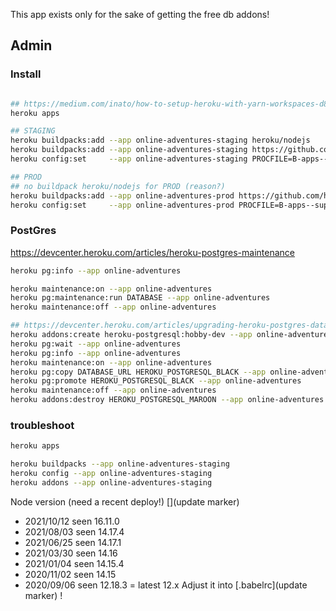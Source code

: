 
This app exists only for the sake of getting the free db addons!

## Admin

### Install

```bash

## https://medium.com/inato/how-to-setup-heroku-with-yarn-workspaces-d8eac0db0256
heroku apps

## STAGING
heroku buildpacks:add --app online-adventures-staging heroku/nodejs
heroku buildpacks:add --app online-adventures-staging https://github.com/heroku/heroku-buildpack-multi-procfile
heroku config:set     --app online-adventures-staging PROCFILE=B-apps--support/online-adventur.es/heroku/Procfile

## PROD
## no buildpack heroku/nodejs for PROD (reason?)
heroku buildpacks:add --app online-adventures-prod https://github.com/heroku/heroku-buildpack-multi-procfile
heroku config:set     --app online-adventures-prod PROCFILE=B-apps--support/online-adventur.es/heroku/Procfile
```

### PostGres
https://devcenter.heroku.com/articles/heroku-postgres-maintenance

```bash
heroku pg:info --app online-adventures

heroku maintenance:on --app online-adventures
heroku pg:maintenance:run DATABASE --app online-adventures
heroku maintenance:off --app online-adventures

## https://devcenter.heroku.com/articles/upgrading-heroku-postgres-databases
heroku addons:create heroku-postgresql:hobby-dev --app online-adventures
heroku pg:wait --app online-adventures
heroku pg:info --app online-adventures
heroku maintenance:on --app online-adventures
heroku pg:copy DATABASE_URL HEROKU_POSTGRESQL_BLACK --app online-adventures
heroku pg:promote HEROKU_POSTGRESQL_BLACK --app online-adventures
heroku maintenance:off --app online-adventures
heroku addons:destroy HEROKU_POSTGRESQL_MAROON --app online-adventures
```

### troubleshoot

```bash
heroku apps

heroku buildpacks --app online-adventures-staging
heroku config --app online-adventures-staging
heroku addons --app online-adventures-staging
```

Node version (need a recent deploy!) [](update marker)
- 2021/10/12 seen 16.11.0
- 2021/08/03 seen 14.17.4
- 2021/06/25 seen 14.17.1
- 2021/03/30 seen 14.16
- 2021/01/04 seen 14.15.4
- 2020/11/02 seen 14.15
- 2020/09/06 seen 12.18.3 = latest 12.x
Adjust it into [.babelrc](update marker) !
